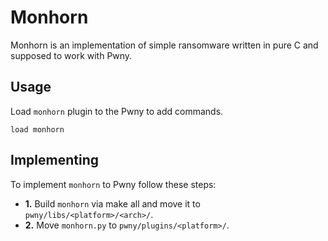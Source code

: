 # Monhorn

Monhorn is an implementation of simple ransomware written in pure C and supposed to work with Pwny.

## Usage

Load `monhorn` plugin to the Pwny to add commands.

`load monhorn`

## Implementing

To implement `monhorn` to Pwny follow these steps:

* **1.** Build `monhorn` via make all and move it to `pwny/libs/<platform>/<arch>/`.
* **2.** Move `monhorn.py` to `pwny/plugins/<platform>/`.
